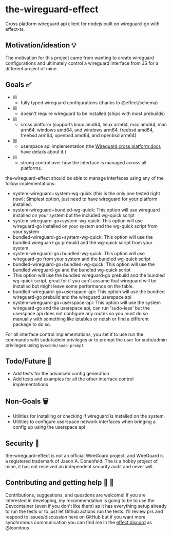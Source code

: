 # the-wireguard-effect

Cross platform wireguard api client for nodejs built on wireguard-go with effect-ts.

## Motivation/ideation :bulb:

The motivation for this project came from wanting to create wireguard configurations and ultimately control a wireguard interface from JS for a different project of mine.

## Goals :white_check_mark:

- [x] - fully typed wireguard configurations (thanks to @effect/schema)
- [x] - doesn't require wireguard to be installed (ships with most prebuilds)
- [x] - cross platform (supports linux amd64, linux arm64, mac amd64, mac arm64, windows amd64, and windows arm64, freebsd amd64, freebsd arm64, openbsd amd64, and openbsd arm64)
- [x] - userspace api implementation (the [Wireguard cross platform docs](https://www.wireguard.com/xplatform/) have details about it.)
- [x] - strong control over how the interface is managed across all platforms.

the-wireguard-effect should be able to manage interfaces using any of the follow implementations:

 - system-wireguard+system-wg-quick (this is the only one tested right now): Simplest option, just need to have wireguard for your platform installed.
 - system-wireguard+bundled-wg-quick: This option will use wireguard installed on your system but the included wg-quick script
 - system-wireguard-go+system-wg-quick: This option will use wireguard-go installed on your system and the wg-quick script from your system
 - bundled-wireguard-go+system-wg-quick: This option will use the bundled wireguard-go prebuild and the wg-quick script from your system
 - system-wireguard-go+bundled-wg-quick: This option will use wireguard-go from your system and the bundled wg-quick script
 - bundled-wireguard-go+bundled-wg-quick: This option will use the bundled wireguard-go and the bundled wg-quick script
 - This option will use the bundled wireguard-go prebuild and the bundled wg-quick script, great for if you can't assume that wireguard will be installed but might leave some performance on the table.
 - bundled-wireguard-go+userspace-api: This option will use the bundled wireguard-go prebuild and the wireguard userspace api
 - system-wireguard-go+userspace-api: This option will use the system wireguard-go and the userspace api, can run 'sudo-less' but the userspace api does not configure any routes so you must do so manually with something like iptables or netsh or find a different package to do so.

For all interface control implementations, you set if to use run the commands with sudo/admin privileges or to prompt the user for sudo/admin privileges using `@vscode/sudo-prompt`

## Todo/Future :construction:

- Add tests for the advanced config generation
- Add tests and examples for all the other interface control implementations

## Non-Goals :wastebasket:

- Utilities for installing or checking if wireguard is installed on the system.
- Utilities to configure userspace network interfaces when bringing a config up using the userspace api

## Security :closed_lock_with_key:

the-wireguard-effect is not an official WireGuard project, and WireGuard is a registered trademark of Jason A. Donenfeld. The is a hobby project of mine, it has not received an independent security audit and never will.

## Contributing and getting help :speech_balloon: :beers:

Contributions, suggestions, and questions are welcome! If you are interested in developing, my recommendation is going to be to use the Devcontainer (even if you don't like them) as it has everything setup already to run the tests or to just let Github actions run the tests. I'll review prs and respond to issues/discussion here on GitHub but if you want more synchronous communication you can find me in the [effect discord](https://discord.gg/effect-ts) as @leonitous
